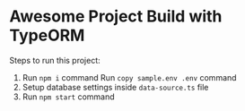 # Awesome Project Build with TypeORM

Steps to run this project:

1. Run `npm i` command
   Run `copy sample.env .env` command
2. Setup database settings inside `data-source.ts` file
3. Run `npm start` command
